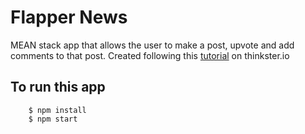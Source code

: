 # Flapper News
MEAN stack app that allows the user to make a post, upvote and add comments to that post. Created following this [tutorial](https://thinkster.io/angulartutorial/mean-stack-tutorial/) on thinkster.io 

## To run this app

        $ npm install
        $ npm start
